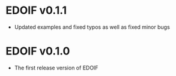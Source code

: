 # EDOIF v0.1.1
* Updated examples and fixed typos as well as fixed minor bugs
# EDOIF v0.1.0
* The first release version of EDOIF
